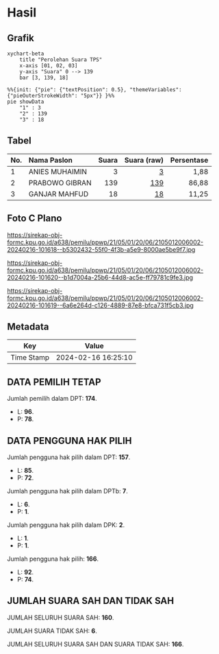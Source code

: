 # Hasil

## Grafik

```mermaid
xychart-beta
    title "Perolehan Suara TPS"
    x-axis [01, 02, 03]
    y-axis "Suara" 0 --> 139
    bar [3, 139, 18]
```

```mermaid
%%{init: {"pie": {"textPosition": 0.5}, "themeVariables": {"pieOuterStrokeWidth": "5px"}} }%%
pie showData
    "1" : 3
    "2" : 139
    "3" : 18
```

## Tabel

| No. | Nama Paslon    | Suara | Suara (raw) | Persentase |
|:--- |:-------------- | -----:| -----------:| ----------:|
| 1   | ANIES MUHAIMIN | 3     | [3][p-1]    | 1,88       |
| 2   | PRABOWO GIBRAN | 139   | [139][p-2]  | 86,88      |
| 3   | GANJAR MAHFUD  | 18    | [18][p-3]   | 11,25      |


[p-1]: https://github.com/gigit-pemilu/pemilu-2024-21-kepulauan-riau/blob/main/pilpres/hitung-suara/sub/21-kepulauan-riau/sub/05-kepulauan-anambas/sub/01-siantan/sub/2006-sri-tanjung/sub/002-tps/sub/paslon-1.txt
[p-2]: https://github.com/gigit-pemilu/pemilu-2024-21-kepulauan-riau/blob/main/pilpres/hitung-suara/sub/21-kepulauan-riau/sub/05-kepulauan-anambas/sub/01-siantan/sub/2006-sri-tanjung/sub/002-tps/sub/paslon-2.txt
[p-3]: https://github.com/gigit-pemilu/pemilu-2024-21-kepulauan-riau/blob/main/pilpres/hitung-suara/sub/21-kepulauan-riau/sub/05-kepulauan-anambas/sub/01-siantan/sub/2006-sri-tanjung/sub/002-tps/sub/paslon-3.txt

## Foto C Plano

https://sirekap-obj-formc.kpu.go.id/a638/pemilu/ppwp/21/05/01/20/06/2105012006002-20240216-101618--b5302432-55f0-4f3b-a5e9-8000ae5be9f7.jpg

https://sirekap-obj-formc.kpu.go.id/a638/pemilu/ppwp/21/05/01/20/06/2105012006002-20240216-101620--b1d7004a-25b6-44d8-ac5e-ff79781c9fe3.jpg

https://sirekap-obj-formc.kpu.go.id/a638/pemilu/ppwp/21/05/01/20/06/2105012006002-20240216-101619--6a6e264d-c126-4889-87e8-bfca731f5cb3.jpg


## Metadata

| Key        | Value               |
| ---------- | ------------------- |
| Time Stamp | 2024-02-16 16:25:10 |


## DATA PEMILIH TETAP

Jumlah pemilih dalam DPT: **174**.
 * L: **96**.
 * P: **78**.

## DATA PENGGUNA HAK PILIH

Jumlah pengguna hak pilih dalam DPT: **157**.
 * L: **85**.
 * P: **72**.

Jumlah pengguna hak pilih dalam DPTb: **7**.
 * L: **6**.
 * P: **1**.

Jumlah pengguna hak pilih dalam DPK: **2**.
 * L: **1**.
 * P: **1**.

Jumlah pengguna hak pilih: **166**.
 * L: **92**.
 * P: **74**.

## JUMLAH SUARA SAH DAN TIDAK SAH

JUMLAH SELURUH SUARA SAH: **160**.

JUMLAH SUARA TIDAK SAH: **6**.

JUMLAH SELURUH SUARA SAH DAN SUARA TIDAK SAH: **166**.


